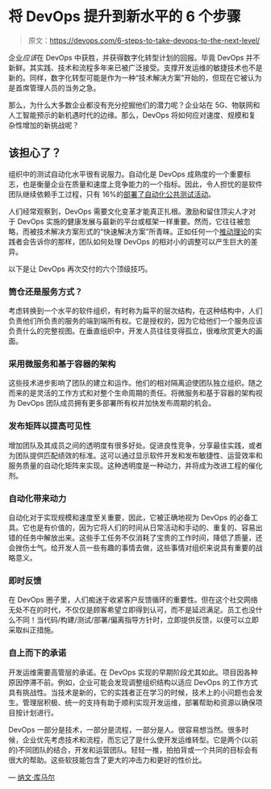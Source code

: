 # 将 DevOps 提升到新水平的 6 个步骤

> 原文：<https://devops.com/6-steps-to-take-devops-to-the-next-level/>

企业*应该*在 DevOps 中获胜，并获得数字化转型计划的回报。毕竟 DevOps 并不新鲜。其实践、技术和流程多年来已被广泛接受。支撑开发运维的敏捷技术也不是新的。同样，数字化转型可能是作为一种“技术解决方案”开始的，但现在它被认为是首席管理人员的当务之急。

那么，为什么大多数企业都没有充分挖掘他们的潜力呢？企业站在 5G、物联网和人工智能预示的新机遇时代的边缘。那么，DevOps 将如何应对速度、规模和复杂性增加的新挑战呢？

## 该担心了？

组织中的测试自动化水平很有说服力。自动化是 DevOps 成熟度的一个重要标志，也是衡量企业在质量和速度上竞争能力的一个指标。因此，令人担忧的是软件团队继续依赖手工过程，只有 16%的[部署了自动化公共测试活动](https://www.capgemini.com/service/world-quality-report-2017-18/)。

人们经常观察到，DevOps 需要文化变革才能真正扎根。激励和留住顶尖人才对于 DevOps 实施的健康发展与最新的平台或框架一样重要。然而，它往往被忽略，而被技术解决方案形式的“快速解决方案”所青睐。正如任何一个[推动理论](https://en.wikipedia.org/wiki/Nudge_theory)的实践者会告诉你的那样，团队如何处理 DevOps 的相对小的调整可以产生巨大的差异。

以下是让 DevOps 再次交付的六个顶级技巧。

### **筒仓还是服务方式？**

考虑转换到一个水平的软件组织，有时称为扁平的层次结构，在这种结构中，人们负责他们所负责的服务的端到端所有权。它是授权的，因为它给他们一个服务应该负责什么的完整视图。在垂直组织中，开发人员往往变得孤立，很难欣赏更大的画面。

### **采用微服务和基于容器的架构**

这些技术进步影响了团队的建立和运作。他们的相对隔离迫使团队独立组织。随之而来的是灵活的工作方式和对整个生命周期的责任。将微服务和基于容器的架构视为 DevOps 团队成员拥有更多部署所有权并加快发布周期的机会。

### **发布矩阵以提高可见性**

增加团队及其成员之间的透明度有很多好处。促进良性竞争，分享最佳实践，或者为团队提供匹配绩效的标准。这可以通过显示软件开发和发布敏捷性、运营效率和服务质量的自动化矩阵来实现。这种透明度是一种动力，并将成为改进工程的催化剂。

### **自动化带来动力**

自动化对于实现规模和速度至关重要，因此，它被正确地视为 DevOps 的必备工具。它也是有价值的，因为它将人们的时间从日常活动和手动的、重复的、容易出错的任务中解放出来。这些手工任务不仅消耗了宝贵的工作时间，降低了质量，还会挫伤士气。给开发人员一些有趣的事情去做，这些事情对组织来说具有重要的战略意义。

### **即时反馈**

在 DevOps 圈子里，人们痴迷于收紧客户反馈循环的重要性。但在这个社交网络无处不在的时代，不仅仅是顾客希望立即得到认可，而不是延迟满足。员工也没什么不同！当代码/构建/测试/部署/偏离指导方针时，立即提供反馈，以便可以立即采取纠正措施。

### **自上而下的承诺**

开发运维需要高管层的承诺。在 DevOps 实现的早期阶段尤其如此。项目因各种原因停滞不前。例如，企业可能会发现调整组织结构以适应 DevOps 的工作方式具有挑战性。当技术是新的，它的实践者正在学习的时候，技术上的小问题也会发生。管理层积极、统一的支持有助于顺利实现开发运维，部署帮助和资源以确保项目按计划进行。

DevOps 一部分是技术，一部分是流程，一部分是人。很容易想当然。很多时候，企业优先考虑技术和流程，而忘记了是什么使开发运维转型。它是两个(以前的)不同团队的结合，开发和运营团队。轻轻一推，拍拍背或一个共同的目标会有很大的帮助。这些软技能包含了更大的冲击力和更好的性价比。

— [纳文·库马尔](https://devops.com/author/naveen-kumar/)